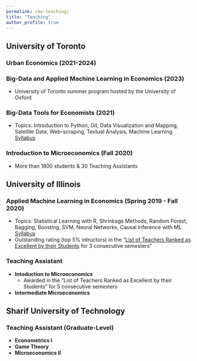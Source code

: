 ```yaml
---
permalink: /my-teaching/
title: "Teaching"
author_profile: true
---
```


## University of Toronto 
### Urban Economics (2021-2024) 
### Big-Data and Applied Machine Learning in Economics (2023)
* University of Toronto summer program hosted by the University of Oxford
### Big-Data Tools for Economists (2021)
* Topics: Introduction to Python, Git, Data Visualization and Mapping, Satellite Data, Web-scraping, Textual Analysis, Machine Learning
[Syllabus](https://www.economics.utoronto.ca/index.php/index/teaching/downloadCourseOutline/5538/120659)

### Introduction to Microeconomics (Fall 2020)
* More than 1800 students & 30 Teaching Assistants

## University of Illinois

### Applied Machine Learning in Economics (Spring 2019 - Fall 2020)
* Topics: Statistical Learning with R, Shrinkage Methods, Random Forest, Bagging, Boosting, SVM,
Neural Networks, Causal Inference with ML. [Syllabus](https://econml.web.illinois.edu/syllabus)
* Outstanding rating (top 5% intructors) in the “[List of Teachers Ranked as Excellent by their Students](https://citl.illinois.edu/docs/default-source/teachers-ranked-as-excellent/tre-2019-spring.pdf) for 3 consecutive semesters”

### Teaching Assistant
* **Intoduction to Microeconomics**
  * Awarded in the “List of Teachers Ranked as Excellent by their Students” for 5 consecutive semesters
* **Intermediate Microeconomics**

## Sharif University of Technology
### Teaching Assistant (Graduate-Level)
* **Econometrics I**
* **Game Theory**
* **Microeconomics II**

